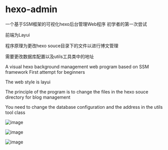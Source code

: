 # hexo-admin
一个基于SSM框架的可视化hexo后台管理Web程序
初学者的第一次尝试

前端为Layui

程序原理为更改hexo souce目录下的文件以进行博文管理

需要更改数据库配置以及utils工具类中的地址

A visual hexo background management web program based on SSM framework
First attempt for beginners

The web style is layui

The principle of the program is to change the files in the hexo souce directory for blog management

You need to change the database configuration and the address in the utils tool class

![image](https://user-images.githubusercontent.com/69376042/160108913-cc7d473e-1f6a-4724-8bea-3da50f69e705.png)

![image](https://user-images.githubusercontent.com/69376042/160108977-5140e660-3cc8-4e9e-8ab3-ee289c3d6f56.png)

![image](https://user-images.githubusercontent.com/69376042/160109152-2a06e51a-f6fb-4362-ae7b-3d0711c067c4.png)


